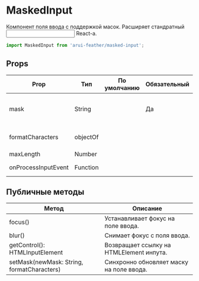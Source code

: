 # MaskedInput

Компонент поля ввода с поддержкой масок.
Расширяет стандратный <input /> React-а.

```javascript
import MaskedInput from 'arui-feather/masked-input';
```




## Props


| Prop  | Тип  | По умолчанию | Обязательный | Описание |
| ----- | ---- | ------------ | ------------ |----------|
| mask | String |  | Да | Маска для поля ввода, использует формат https://github.com/insin/inputmask-core |
| formatCharacters | objectOf |  |  | Кастомные форматтеры символов маски, использует формат formatCharacters из `inputmask-core` |
| maxLength | Number |  |  | Максимальное число символов |
| onProcessInputEvent | Function |  |  | Обработчик, вызываемый перед началом ввода в поле |





## Публичные методы
| Метод  | Описание |
| ------ | -------- |
| focus() | Устанавливает фокус на поле ввода. |
| blur() | Снимает фокус с поля ввода. |
| getControl(): HTMLInputElement | Возвращает ссылку на HTMLElement инпута. |
| setMask(newMask: String, formatCharacters) | Синхронно обновляет маску на поле ввода. |









